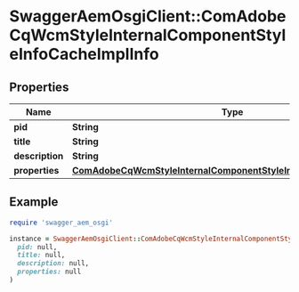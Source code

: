 # SwaggerAemOsgiClient::ComAdobeCqWcmStyleInternalComponentStyleInfoCacheImplInfo

## Properties

| Name | Type | Description | Notes |
| ---- | ---- | ----------- | ----- |
| **pid** | **String** |  | [optional] |
| **title** | **String** |  | [optional] |
| **description** | **String** |  | [optional] |
| **properties** | [**ComAdobeCqWcmStyleInternalComponentStyleInfoCacheImplProperties**](ComAdobeCqWcmStyleInternalComponentStyleInfoCacheImplProperties.md) |  | [optional] |

## Example

```ruby
require 'swagger_aem_osgi'

instance = SwaggerAemOsgiClient::ComAdobeCqWcmStyleInternalComponentStyleInfoCacheImplInfo.new(
  pid: null,
  title: null,
  description: null,
  properties: null
)
```

